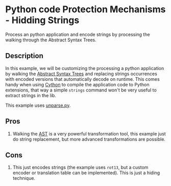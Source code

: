 # Python code Protection Mechanisms - Hidding Strings

Process an python application and encode strings by processing the walking
through the Abstract Syntax Trees.


## Description

In this example, we will be customizing the processing a python application by
walking the [Abstract Syntax Trees](https://docs.python.org/2.7/library/ast.html)
and replacing strings occurrences with encoded versions that automatically
decode on runtime. This comes handy when using [Cython](http://cython.org/) to
compile the application code to Python extensions, that way a simple
``strings`` command won't be very useful to extract strings in the lib.

This example uses [unparse.py](http://svn.python.org/view/python/trunk/Demo/parser/unparse.py?view=markup).

## Pros

1. Walking the [AST](https://docs.python.org/2.7/library/ast.html) is a very
   powerful transformation tool, this example just do string replacement, but
   more advanced transformations are possible.

## Cons

1. This just encodes strings (the example uses ``rot13``, but a custom encoder
   or translation table can be implemented). This is just a hiding technique.

